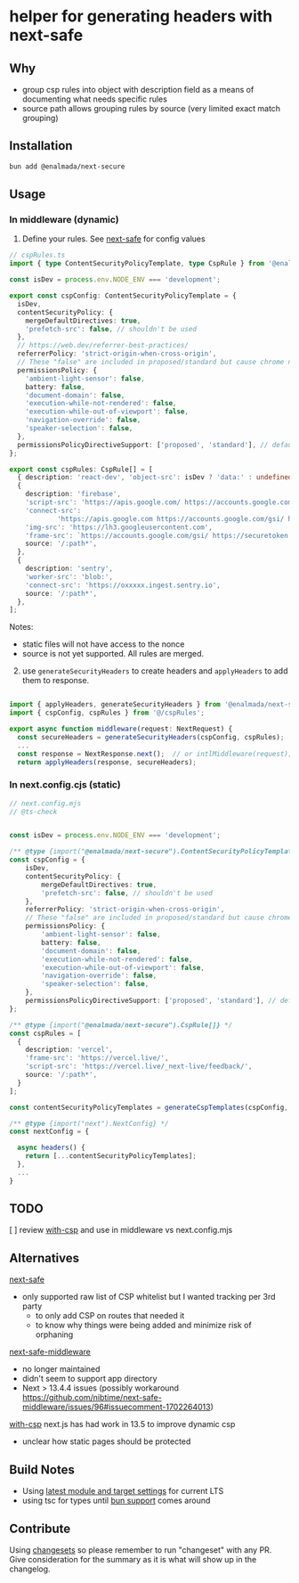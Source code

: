 # helper for generating headers with next-safe

## Why

* group csp rules into object with description field as a means of documenting what needs specific rules
* source path allows grouping rules by source (very limited exact match grouping)

## Installation

```bash
bun add @enalmada/next-secure
```

## Usage

### In middleware (dynamic)

1) Define your rules.  See [next-safe](https://github.com/trezy/next-safe) for config values
```ts
// cspRules.ts
import { type ContentSecurityPolicyTemplate, type CspRule } from '@enalmada/next-secure';

const isDev = process.env.NODE_ENV === 'development';

export const cspConfig: ContentSecurityPolicyTemplate = {
  isDev,
  contentSecurityPolicy: {
    mergeDefaultDirectives: true,
    'prefetch-src': false, // shouldn't be used
  },
  // https://web.dev/referrer-best-practices/
  referrerPolicy: 'strict-origin-when-cross-origin',
  // These "false" are included in proposed/standard but cause chrome noise.  Disabling for now.
  permissionsPolicy: {
    'ambient-light-sensor': false,
    battery: false,
    'document-domain': false,
    'execution-while-not-rendered': false,
    'execution-while-out-of-viewport': false,
    'navigation-override': false,
    'speaker-selection': false,
  },
  permissionsPolicyDirectiveSupport: ['proposed', 'standard'], // default causes tons of console noise
};

export const cspRules: CspRule[] = [
  { description: 'react-dev', 'object-src': isDev ? 'data:' : undefined, source: '/:path*' },
  {
    description: 'firebase',
    'script-src': 'https://apis.google.com/ https://accounts.google.com/gsi/client',
    'connect-src':
            'https://apis.google.com https://accounts.google.com/gsi/ https://securetoken.googleapis.com https://identitytoolkit.googleapis.com https://lh3.googleusercontent.com',
    'img-src': 'https://lh3.googleusercontent.com',
    'frame-src': `https://accounts.google.com/gsi/ https://securetoken.googleapis.com https://identitytoolkit.googleapis.com https://${process.env.NEXT_PUBLIC_FIREBASE_AUTH_DOMAIN}/`,
    source: '/:path*',
  },
  {
    description: 'sentry',
    'worker-src': 'blob:',
    'connect-src': 'https://oxxxxx.ingest.sentry.io',
    source: '/:path*',
  },
];
```

Notes:
* static files will not have access to the nonce
* source is not yet supported.  All rules are merged.

2) use `generateSecurityHeaders` to create headers and `applyHeaders` to add them to response.
```ts

import { applyHeaders, generateSecurityHeaders } from '@enalmada/next-secure';
import { cspConfig, cspRules } from '@/cspRules';

export async function middleware(request: NextRequest) {
  const secureHeaders = generateSecurityHeaders(cspConfig, cspRules);
  ...     
  const response = NextResponse.next();  // or intlMiddleware(request); etc
  return applyHeaders(response, secureHeaders);
```

### In next.config.cjs (static)

```ts
// next.config.mjs
// @ts-check


const isDev = process.env.NODE_ENV === 'development';

/** @type {import("@enalmada/next-secure").ContentSecurityPolicyTemplate} */
const cspConfig = {
    isDev,
    contentSecurityPolicy: {
        mergeDefaultDirectives: true,
        'prefetch-src': false, // shouldn't be used
    },
    referrerPolicy: 'strict-origin-when-cross-origin',
    // These "false" are included in proposed/standard but cause chrome noise.  Disabling for now.
    permissionsPolicy: {
        'ambient-light-sensor': false,
        battery: false,
        'document-domain': false,
        'execution-while-not-rendered': false,
        'execution-while-out-of-viewport': false,
        'navigation-override': false,
        'speaker-selection': false,
    },
    permissionsPolicyDirectiveSupport: ['proposed', 'standard'], // default causes tons of console noise
};

/** @type {import("@enalmada/next-secure").CspRule[]} */
const cspRules = [
  {
    description: 'vercel',
    'frame-src': 'https://vercel.live/',
    'script-src': 'https://vercel.live/_next-live/feedback/',
    source: '/:path*',
  }
];

const contentSecurityPolicyTemplates = generateCspTemplates(cspConfig, cspRules);

/** @type {import("next").NextConfig} */
const nextConfig = {

  async headers() {
    return [...contentSecurityPolicyTemplates];
  },
  ...
}
```

## TODO
[ ] review [with-csp](https://nextjs.org/docs/pages/building-your-application/configuring/content-security-policy) and use in middleware vs next.config.mjs

## Alternatives

[next-safe](https://www.npmjs.com/package/next-safe)
* only supported raw list of CSP whitelist but I wanted tracking per 3rd party 
  * to only add CSP on routes that needed it
  * to know why things were being added and minimize risk of orphaning

[next-safe-middleware](https://github.com/nibtime/next-safe-middleware)
* no longer maintained
* didn't seem to support app directory
* Next > 13.4.4 issues (possibly workaround https://github.com/nibtime/next-safe-middleware/issues/96#issuecomment-1702264013)

[with-csp](https://nextjs.org/docs/pages/building-your-application/configuring/content-security-policy) next.js has had work in 13.5 to improve dynamic csp
* unclear how static pages should be protected

## Build Notes
* Using [latest module and target settings](https://stackoverflow.com/questions/72380007/what-typescript-configuration-produces-output-closest-to-node-js-18-capabilities/72380008#72380008) for current LTS
* using tsc for types until [bun support](https://github.com/oven-sh/bun/issues/5141#issuecomment-1727578701) comes around

## Contribute
Using [changesets](https://github.com/changesets/changesets) so please remember to run "changeset" with any PR.  
Give consideration for the summary as it is what will show up in the changelog.
